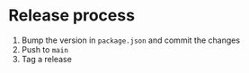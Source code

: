 # Release process

1. Bump the version in `package.json` and commit the changes 
2. Push to `main`
3. Tag a release
